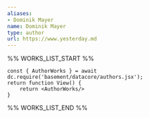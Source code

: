 ```yaml
---
aliases:
- Dominik Mayer
name: Dominik Mayer
type: author
url: https://www.yesterday.md
---
```



%% WORKS_LIST_START %%

```datacorejsx
const { AuthorWorks } = await dc.require('basement/datacore/authors.jsx');
return function View() {
    return <AuthorWorks/>
}
```
%% WORKS_LIST_END %%